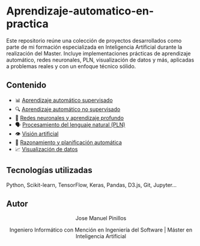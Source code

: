 # Aprendizaje-automatico-en-practica
Este repositorio reúne una colección de proyectos desarrollados como parte de mi formación especializada en Inteligencia Artificial durante la realización del Master. Incluye implementaciones prácticas de aprendizaje automático, redes neuronales, PLN, visualización de datos y más, aplicadas a problemas reales y con un enfoque técnico sólido.



## Contenido

- 📊 [Aprendizaje automático supervisado](Aprendizaje_automático_supervisado)
- 🔍 [Aprendizaje automático no supervisado](Aprendizaje_automático_no_supervisado/)
- 🧠 [Redes neuronales y aprendizaje profundo](Redes_neuronales_y_aprendizaje_profundo/)
- 🗣️ [Procesamiento del lenguaje natural (PLN)](Procesamiento_del_lenguaje_natural_(PLN)/)
- 👁️ <u>Visión artificial</u>
- 🧭 <u>Razonamiento y planificación automática</u>
- 📈 <u>Visualización de datos</u>

 

## Tecnologías utilizadas 

Python, Scikit-learn, TensorFlow, Keras, Pandas, D3.js, Git, Jupyter...



## Autor

<center>Jose Manuel Pinillos

Ingeniero Informático con Mención en Ingeniería del Software | Máster en Inteligencia Artificial

